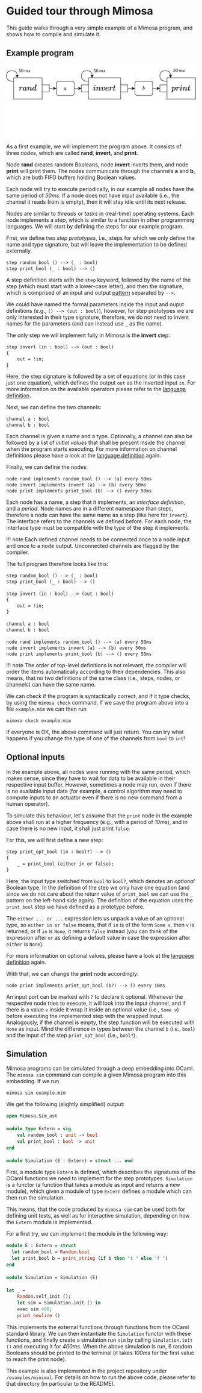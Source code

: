 # Guided tour through Mimosa

This guide walks through a very simple example of a Mimosa program, and shows how to compile and simulate it.

## Example program

![Simple example](images/random_bool.png#only-light)
![Simple example](images/random_bool_light.png#only-dark)

As a first example, we will implement the program above. It consists of three *nodes*, which are called **rand**, **invert**, and **print**.

Node **rand** creates random Booleans, node **invert** inverts them, and node **print** will print them. The nodes communicate through the channels **a** and **b**, which are both FIFO buffers holding Boolean values.

Each node will try to execute periodically, in our example all nodes have the same period of *50ms*. If a node does not have input available (i.e., the channel it reads from is empty), then it will stay idle until its next release.

Nodes are similar to *threads* or *tasks* in (real-time) operating systems. Each node implements a *step*, which is similar to a function in other programming languages. We will start by defining the steps for our example program.

First, we define two *step prototypes*, i.e., steps for which we only define the name and type signature, but will leave the implementation to be defined externally.

```text
step random_bool () --> (_ : bool)
step print_bool (_ : bool) --> ()
```

A step definition starts with the `step` keyword, followed by the name of the step (which must start with a lower-case letter), and then the signature, which is comprised of an input and output [pattern](steps.md#patterns) separated by `-->`.

We could have named the formal parameters inside the input and ouput definitions (e.g., `() --> (out : bool)`), however, for step prototypes we are only interested in their type signature, therefore, we do not need to invent names for the parameters (and can instead use `_` as the name).

The only step we will implement fully in Mimosa is the **invert** step:

```text
step invert (in : bool) --> (out : bool)
{
    out = !in;
}
```

Here, the step signature is followed by a set of equations (or in this case just one equation), which defines the output `out` as the inverted input `in`. For more information on the available operators please refer to the [language definition](steps.md#expressions).

Next, we can define the two channels:

```text
channel a : bool
channel b : bool
```

Each channel is given a name and a type. Optionally, a channel can also be followed by a list of *initial values* that shall be present inside the channel when the program starts executing. For more information on channel definitions please have a look at the [language definition](channels.md) again.

Finally, we can define the nodes:

```text
node rand implements random_bool () --> (a) every 50ms
node invert implements invert (a) --> (b) every 50ms
node print implements print_bool (b) --> () every 50ms
```

Each node has a name, a step that it implements, an *interface definition*, and a *period*. Node names are in a different namespace than steps, therefore a node can have the same name as a step (like here for `invert`). The interface refers to the channels we defined before. For each node, the interface type must be compatible with the type of the step it implements.

!!! note
    Each defined channel needs to be connected once to a node input and once to a node output. Unconnected channels are flagged by the compiler.

The full program therefore looks like this:

```text
step random_bool () --> (_ : bool)
step print_bool (_ : bool) --> ()

step invert (in : bool) --> (out : bool)
{
    out = !in;
}

channel a : bool
channel b : bool

node rand implements random_bool () --> (a) every 50ms
node invert implements invert (a) --> (b) every 50ms
node print implements print_bool (b) --> () every 50ms
```

!!! note
    The order of top-level definitions is not relevant, the compiler will order the items automatically according to their dependencies. This also means, that no two definitions of the same class (i.e., steps, nodes, or channels) can have the same name.

We can check if the program is syntactically correct, and if it type checks, by using the `mimosa check` command. If we save the program above into a file `example.mim` we can then run

```text
mimosa check example.mim
```

If everyone is OK, the above command will just return. You can try what happens if you change the type of one of the channels from `bool` to `int`!

## Optional inputs

In the example above, all nodes were running with the same period, which makes sense, since they have to wait for data to be available in their respective input buffer. However, sometimes a node may run, even if there is no available input data (for example, a control algorithm may need to compute inputs to an actuator even if there is no new command from a human operator).

To simulate this behaviour, let's assume that the `print` node in the example above shall run at a higher frequency (e.g., with a period of *10ms*), and in case there is no new input, it shall just print `false`.

For this, we will first define a new step:

```text
step print_opt_bool (in : bool?) --> ()
{
    _ = print_bool (either in or false);
}
```

Here, the input type switched from `bool` to `bool?`, which denotes an *optional*  Boolean type. In the definition of the step we only have one equation (and since we do not care about the return value of `print_bool` we can use the `_` pattern on the left-hand side again). The definition of the equation uses the `print_bool` step we have defined as a prototype before.

The `either ... or ...` expression lets us unpack a value of an optional type, so `either in or false` means, that if `in` is of the form `Some v`, then `v` is returned, or if `in` is `None`, it returns `false` instead (you can think of the expression after `or` as defining a default value in case the expression after `either` is `None`).

For more information on optional values, please have a look at the [language definition](steps.md#optionals) again.

With that, we can change the **print** node accordingly:

```text
node print implements print_opt_bool (b?) --> () every 10ms
```

An input port can be marked with `?` to declare it optional. Whenever the respective node tries to execute, it will look into the input channel, and if there is a value `v` inside it wrap it inside an optional value (i.e., `Some v`) before executing the implemented step with the wrapped input. Analogously, if the channel is empty, the step function will be executed with `None` as input. Mind the difference in types between the channel `b` (i.e., `bool`) and the input of the step `print_opt_bool` (i.e., `bool?`).

## Simulation

Mimosa programs can be simulated through a deep embedding into OCaml. The `mimosa sim` command can compile a given Mimosa program into this embedding. If we run

```text
mimosa sim example.mim
```

We get the following (slightly simplified) output:

```ocaml
open Mimosa.Sim_ast

module type Extern = sig
    val random_bool : unit -> bool
    val print_bool : bool -> unit
end

module Simulation (E : Extern) = struct ... end
```

First, a module type `Extern` is defined, which describes the signatures of the OCaml functions we need to implement for the step prototypes. `Simulation` is a functor (a function that takes a module as input and returns a new module), which given a module of type `Extern` defines a module which can then run the simulation.

This means, that the code produced by `mimosa sim` can be used both for defining unit tests, as well as for interactive simulation, depending on how the `Extern` module is implemented.

For a first try, we can implement the module in the following way:

```ocaml
module E : Extern = struct
  let random_bool = Random.bool
  let print_bool b = print_string (if b then "t " else "f ")
end

module Simulation = Simulation (E)

let _ =
    Random.self_init ();
    let sim = Simulation.init () in
    exec sim 400;
    print_newline ()
```

This implements the external functions through functions from the OCaml standard library. We can then instantiate the `Simulation` functor with these functions, and finally create a simulation run `sim` by calling `Simulation.init ()` and executing it for *400ms*. When the above simulation is run, 6 random Booleans should be printed to the terminal (it takes *100ms*  for the first value to reach the print node).

This example is also implemented in the project repository under `/examples/minimal`. For details on how to run the above code, please refer to that  directory (in particular to the README).
